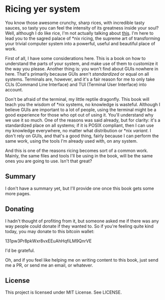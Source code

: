 # Ricing yer system

You know those awesome crunchy, sharp rices, with incredible
tasty sauces, so tasty you can feel the intensity of
its greatness inside your soul? Well, although I do like
rice, I'm not actually talking about
[this](http://i.imgur.com/n3pz44B.png). I'm here to lead you
to the sagred palace of *nix ricing, the supreme art of transforming
your trivial computer system into a powerful, useful and beautiful
place of work.

First of all, I have some considerations here. This is
a book on how to understand the parts of your system,
and make use of them to customize it the way you please.
Another thing is: you won't find about GUIs nowhere in here.
That's primarily because GUIs aren't *standardized* or equal
on all systems. Terminals are, however, and it's a fair
reason for me to only take CLIs (Command Line Interface)
and TUI (Terminal User Interface) into account.

Don't be afraid of the terminal, my little reptile dragonfly.
This book will teach you the wisdom of *nix systems, no knowledge
is wasteful. Although I believe GUIs are important to a lot of
people, using the terminal might be a good experience for those who opt
out of using it. You'll understand why we use it so much. One of the
reasons was said already, but for clarity: it's a standardized place
on all systems; if it is POSIX compliant, then I can use my knowledge
everywhere, no matter what distribution or *nix *variant*. I don't
rely on GUIs, and that's a good thing, fairly because I can perform
the same work, using the tools I'm already used with, on any system.

And this is one of the reasons ricing becomes sort of a common work.
Mainly, the same files and tools I'll be using in the book, will be
the same ones you are going to use. Isn't that great?

## Summary

I don't have a summary yet, but I'll provide one once this
book gets some more pages.

## Donating

I hadn't thought of profiting from it, but someone asked me if there
was any way people could donate if they wanted to. So if you're feeling
quite kind today, you may donate to this bitcoin wallet:

131pw3Pr8pkWxr8vxEEuAhHqfiLM9QnrVE

I'd be grateful.

Oh, and if you feel like helping me on writing content to this
book, just send me a PR, or send me an email, or whatever.

## License

This project is licensed under MIT License. See LICENSE.

